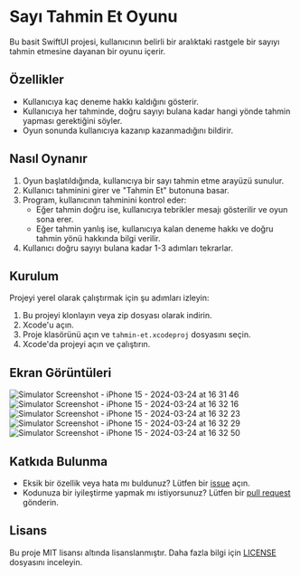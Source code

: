 # Sayı Tahmin Et Oyunu

Bu basit SwiftUI projesi, kullanıcının belirli bir aralıktaki rastgele bir sayıyı tahmin etmesine dayanan bir oyunu içerir.

## Özellikler

- Kullanıcıya kaç deneme hakkı kaldığını gösterir.
- Kullanıcıya her tahminde, doğru sayıyı bulana kadar hangi yönde tahmin yapması gerektiğini söyler.
- Oyun sonunda kullanıcıya kazanıp kazanmadığını bildirir.

## Nasıl Oynanır

1. Oyun başlatıldığında, kullanıcıya bir sayı tahmin etme arayüzü sunulur.
2. Kullanıcı tahminini girer ve "Tahmin Et" butonuna basar.
3. Program, kullanıcının tahminini kontrol eder:
    - Eğer tahmin doğru ise, kullanıcıya tebrikler mesajı gösterilir ve oyun sona erer.
    - Eğer tahmin yanlış ise, kullanıcıya kalan deneme hakkı ve doğru tahmin yönü hakkında bilgi verilir.
4. Kullanıcı doğru sayıyı bulana kadar 1-3 adımları tekrarlar.

## Kurulum

Projeyi yerel olarak çalıştırmak için şu adımları izleyin:

1. Bu projeyi klonlayın veya zip dosyası olarak indirin.
2. Xcode'u açın.
3. Proje klasörünü açın ve `tahmin-et.xcodeproj` dosyasını seçin.
4. Xcode'da projeyi açın ve çalıştırın.

## Ekran Görüntüleri
![Simulator Screenshot - iPhone 15 - 2024-03-24 at 16 31 46](https://github.com/furkancingoz/Sayi-Tahmin-Oyunu-SwiftUI/assets/138152979/377786e1-ed61-40fc-b9fa-189586bfe413)
![Simulator Screenshot - iPhone 15 - 2024-03-24 at 16 32 16](https://github.com/furkancingoz/Sayi-Tahmin-Oyunu-SwiftUI/assets/138152979/32c0fbbb-e306-446f-9639-6257ab06347e)
![Simulator Screenshot - iPhone 15 - 2024-03-24 at 16 32 23](https://github.com/furkancingoz/Sayi-Tahmin-Oyunu-SwiftUI/assets/138152979/24aa9f55-e072-466b-a564-ab0147483c61)
![Simulator Screenshot - iPhone 15 - 2024-03-24 at 16 32 29](https://github.com/furkancingoz/Sayi-Tahmin-Oyunu-SwiftUI/assets/138152979/1b5d038f-fa7e-44d1-9a64-a99183599a70)
![Simulator Screenshot - iPhone 15 - 2024-03-24 at 16 32 50](https://github.com/furkancingoz/Sayi-Tahmin-Oyunu-SwiftUI/assets/138152979/324c54b7-7a9e-4200-80b6-f669b2345762)



## Katkıda Bulunma

- Eksik bir özellik veya hata mı buldunuz? Lütfen bir [issue](link) açın.
- Kodunuza bir iyileştirme yapmak mı istiyorsunuz? Lütfen bir [pull request](link) gönderin.

## Lisans

Bu proje MIT lisansı altında lisanslanmıştır. Daha fazla bilgi için [LICENSE](LICENSE) dosyasını inceleyin.
